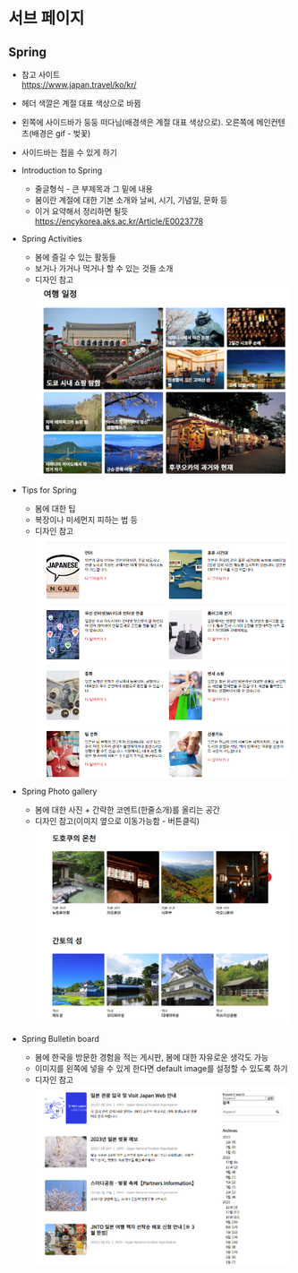 # 서브 페이지

## Spring
- 참고 사이트  
  https://www.japan.travel/ko/kr/
- 헤더 색깔은 계절 대표 색상으로 바뀜
- 왼쪽에 사이드바가 둥둥 떠다님(배경색은 계절 대표 색상으로). 오른쪽에 메인컨텐츠(배경은 gif - 벚꽃)
- 사이드바는 접을 수 있게 하기

- Introduction to Spring
    - 줄글형식 - 큰 부제목과 그 밑에 내용
    - 봄이란 계절에 대한 기본 소개와 날씨, 시기, 기념일, 문화 등
    - 이거 요약해서 정리하면 될듯 https://encykorea.aks.ac.kr/Article/E0023778
- Spring Activities
    - 봄에 즐길 수 있는 활동들
    - 보거나 가거나 먹거나 할 수 있는 것들 소개
    - 디자인 참고
    ![디자인](/images/spring--spring-activities.PNG)
- Tips for Spring
    - 봄에 대한 팁
    - 복장이나 미세먼지 피하는 법 등
    - 디자인 참고
    ![디자인](/images/spring--tips-for-spring.PNG)
- Spring Photo gallery
    - 봄에 대한 사진 + 간략한 코멘트(한줄소개)를 올리는 공간
    - 디자인 참고(이미지 옆으로 이동가능함 - 버튼클릭)
    ![디자인](/images/spring--spring-photo-gallery.PNG)
- Spring Bulletin board
    - 봄에 한국을 방문한 경험을 적는 게시판, 봄에 대한 자유로운 생각도 가능
    - 이미지를 왼쪽에 넣을 수 있게 한다면 default image를 설정할 수 있도록 하기
    - 디자인 참고
    ![디자인](/images/spring--spring-bulletin-board.PNG)
